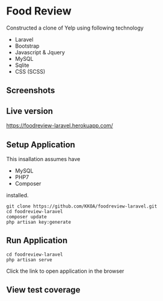 # Food Review
Constructed a clone of Yelp using following technology
- Laravel
- Bootstrap
- Javascript & Jquery
- MySQL
- Sqlite
- CSS (SCSS)


## Screenshots
<!-- 
### Homepage
![Home screen](https://github.com/KKOA/sonar-rails/blob/master/Home.png)

### New Restaurant
![Create restaurant](https://github.com/KKOA/sonar-rails/blob/master/Search.png)

### Show Restaurant
![Individual Restaurant](https://github.com/KKOA/sonar-rails/blob/master/Property.png) -->

## Live version
https://foodreview-laravel.herokuapp.com/

## Setup Application
This insallation assumes have 
- MySQL
- PHP7
- Composer

installed.

```
git clone https://github.com/KKOA/foodreview-laravel.git
cd foodreview-laravel
composer update
php artisan key:generate
```

## Run Application
```
cd foodreview-laravel
php artisan serve
```
Click the link to open application in the browser

## View test coverage
<!-- ```
cd foodreview-laravel
./vendor/phpunit/phpunit/phpunit --coverage-html ./report
```

This create coverage report called index.html located in foodreview-laravel/report. 

Open index.html in browser. -->

